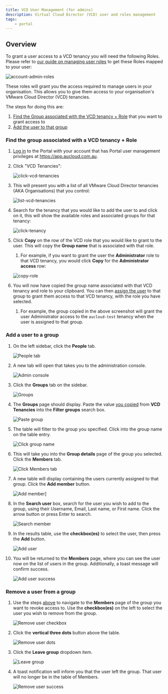 ```yaml
---
title: VCD User Management (for admins)
description: Virtual Cloud Director (VCD) user and roles management
tags:
    - portal
---
```


## Overview

To grant a user access to a VCD tenancy you will need the following Roles.  Please refer to [our guide on managing user roles](./portal-users-mgmt.md#granting-portal-administration-privileges) to get these Roles mapped to your user:

![account-admin-roles](./assets/account-admin-roles.png)

These roles will grant you the access required to manage users in your organisation.  This allows you to give them access to your organisation's VMware Cloud Director (VCD) tenancies. 

The steps for doing this are:

1. [Find the Group associated with the VCD tenancy + Role](#find-the-group-associated-with-a-vcd-tenancy-role) that you want to grant access to
1. [Add the user to that group](#add-a-user-to-a-group)


### Find the group associated with a VCD tenancy + Role

1. [Log in](./portal-login.md) to the Portal with your account that has Portal user management privileges at https://app.aucloud.com.au.
1. Click "VCD Tenancies":

    ![click-vcd-tenancies](./assets/click-vcd-tenancies.png)

1. This will present you with a list of all VMware Cloud Director tenancies (AKA Organisations) that you control:

    ![list-vcd-tenancies](./assets/list-vcd-tenancies.png)

1. Search for the tenancy that you would like to add the user to and click on it, this will show the available roles and associated groups for that tenancy:

    ![click-tenancy](./assets/click-tenancy.png)

1. Click **Copy** on the row of the VCD role that you would like to grant to the user.  This will copy the **Group name** that is associated with that role.
    1. For example, if you want to grant the user the **Administrator** role to that VCD tenancy, you would click **Copy** for the **Administrator access** row:

    ![copy-role](./assets/copy-role.png)

1. You will now have copied the group name associated with that VCD tenancy and role to your clipboard.  You can then [assign the user](#add-a-user-to-a-group) to that group to grant them access to that VCD tenancy, with the role you have selected. 
    1. For example, the group copied in the above screenshot will grant the user Administrator access to the `aucloud-test` tenancy when the user is assigned to that group.


### Add a user to a group

1. On the left sidebar, click the **People** tab.
   
    ![People tab](./assets/users-mgmt-1.png)

1. A new tab will open that takes you to the administration console.

    ![Admin console](./assets/users-mgmt-2.png)

1. Click the **Groups** tab on the sidebar.

    ![Groups](./assets/admin-console-groups.png)

1. The **Groups** page should display. Paste the value [you copied](#find-the-group-associated-with-a-vcd-tenancy-role) from **VCD Tenancies** into the **Filter groups** search box.

    ![Paste group](./assets/groups-paste.png)

1. The table will filter to the group you specified. Click into the group name on the table entry.

    ![Click group name](./assets/click-group-name.png)

1. This will take you into the **Group details** page of the group you selected. Click the **Members** tab.

    ![Click Members tab](./assets/group-members-tab.png)

1. A new table will display containing the users currently assigned to that group. Click the **Add member** button.

    ![Add member](./assets/add-member-group.png)]

1. In the **Search user** box, search for the user you wish to add to the group, using their Username, Email, Last name, or First name. Click the arrow button or press Enter to search.

    ![Search member](./assets/search-member.png)

1. In the results table, use the **checkbox(es)** to select the user, then press the **Add** button.

    ![Add user](./assets/select-and-add-member.png)

1. You will be returned to the **Members** page, where you can see the user now on the list of users in the group. Additionally, a toast message will confirm success.

    ![Add user success](./assets/add-user-success.png)


### Remove a user from a group
1. Use the steps [above](#add-a-user-to-a-group) to navigate to the **Members** page of the group you want to revoke access to. Use the **checkbox(es)** on the left to select the user you wish to remove from the group.

    ![Remove user checkbox](./assets/remove-user-checkbox.png)

1. Click the **vertical three dots** button above the table.

    ![Remove user dots](./assets/remove-user-three-dots.png)

1. Click the **Leave group** dropdown item.

    ![Leave group](./assets/leave-group-dropdown.png)

1. A toast notification will inform you that the user left the group. That user will no longer be in the table of Members.

    ![Remove user success](./assets/remove-user-success.png)